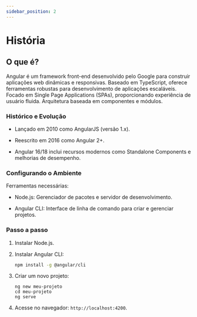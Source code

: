 ```yaml
---
sidebar_position: 2
---
```


# História

## O que é?

Angular é um framework front-end desenvolvido pelo Google para construir aplicações web dinâmicas e responsivas. Baseado em TypeScript, oferece ferramentas robustas para desenvolvimento de aplicações escaláveis. Focado em Single Page Applications (SPAs), proporcionando experiência de usuário fluida. Arquitetura baseada em componentes e módulos.

### Histórico e Evolução

- Lançado em 2010 como AngularJS (versão 1.x).

- Reescrito em 2016 como Angular 2+.

- Angular 16/18 inclui recursos modernos como Standalone Components e melhorias de desempenho.

### Configurando o Ambiente

Ferramentas necessárias:

- Node.js: Gerenciador de pacotes e servidor de desenvolvimento.

- Angular CLI: Interface de linha de comando para criar e gerenciar projetos.

### Passo a passo

1. Instalar Node.js.
2. Instalar Angular CLI:

   ```bash
   npm install -g @angular/cli
   ```

3. Criar um novo projeto:

   ```arduino
   ng new meu-projeto
   cd meu-projeto
   ng serve
   ```

4. Acesse no navegador: `http://localhost:4200`.
